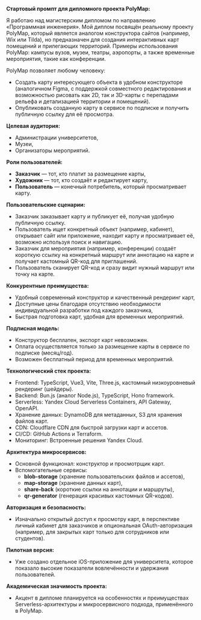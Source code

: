 **Стартовый промпт для дипломного проекта PolyMap:**

Я работаю над магистерским дипломом по направлению «Программная инженерия». Мой диплом посвящён реальному проекту PolyMap, который является аналогом конструктора сайтов (например, Wix или Tilda), но предназначен для создания интерактивных карт помещений и прилегающих территорий. Примеры использования PolyMap: кампусы вузов, музеи, театры, аэропорты, а также временные мероприятия, такие как конференции.

PolyMap позволяет любому человеку:
- Создать карту интересующего объекта в удобном конструкторе (аналогичном Figma, с поддержкой совместного редактирования и возможностью рисовать как 2D, так и 3D-карты с перепадами рельефа и детализацией территории и помещений).
- Опубликовать созданную карту в сервисе по подписке и получить публичную ссылку для её просмотра.

**Целевая аудитория:**
- Администрации университетов,
- Музеи,
- Организаторы мероприятий.

**Роли пользователей:**
- **Заказчик** — тот, кто платит за размещение карты,
- **Художник** — тот, кто создаёт и редактирует карту,
- **Пользователь** — конечный потребитель, который просматривает карту.

**Пользовательские сценарии:**
- Заказчик заказывает карту и публикует её, получая удобную публичную ссылку.
- Пользователь ищет конкретный объект (например, кабинет), открывает сайт или приложение, находит карту и просматривает её, возможно используя поиск и навигацию.
- Заказчик для мероприятия (например, конференции) создаёт короткую ссылку на конкретный маршрут или аннотацию на карте и получает кастомный QR-код для приглашений.
- Пользователь сканирует QR-код и сразу видит нужный маршрут или точку на карте.

**Конкурентные преимущества:**
- Удобный современный конструктор и качественный рендеринг карт,
- Доступные цены благодаря отсутствию необходимости индивидуальной разработки под каждого заказчика,
- Быстрая подготовка карт, удобная для временных мероприятий.

**Подписная модель:**
- Конструктор бесплатен, экспорт карт невозможен.
- Оплата осуществляется только за размещение карты в сервисе по подписке (месяц/год).
- Возможен бесплатный период для временных мероприятий.

**Технологический стек проекта:**
- Frontend: TypeScript, Vue3, Vite, Three.js, кастомный низкоуровневый рендеринг (шейдеры).
- Backend: Bun.js (аналог Node.js), TypeScript, Hono framework.
- Serverless: Yandex Cloud Serverless Containers, API Gateway, OpenAPI.
- Хранение данных: DynamoDB для метаданных, S3 для хранения файлов карт.
- CDN: Cloudflare CDN для быстрой загрузки карт и ассетов.
- CI/CD: GitHub Actions и Terraform.
- Мониторинг: Встроенные решения Yandex Cloud.

**Архитектура микросервисов:**
- Основной функционал: конструктор и просмотрщик карт.
- Вспомогательные сервисы:
  - **blob-storage** (хранение пользовательских файлов и ассетов),
  - **map-storage** (хранение данных карт),
  - **share-back** (короткие ссылки на аннотации и маршруты),
  - **qr-generator** (генерация красивых кастомных QR-кодов).

**Авторизация и безопасность:**
- Изначально открытый доступ к просмотру карт, в перспективе личный кабинет для заказчиков и опциональная OAuth-авторизация (например, для закрытых карт только для сотрудников или студентов).

**Пилотная версия:**
- Уже создано отдельное iOS-приложение для университета, которое показало высокие показатели вовлечённости и удержания пользователей.

**Академическая значимость проекта:**
- Акцент в дипломе планируется на особенностях и преимуществах Serverless-архитектуры и микросервисного подхода, применённого в PolyMap.

